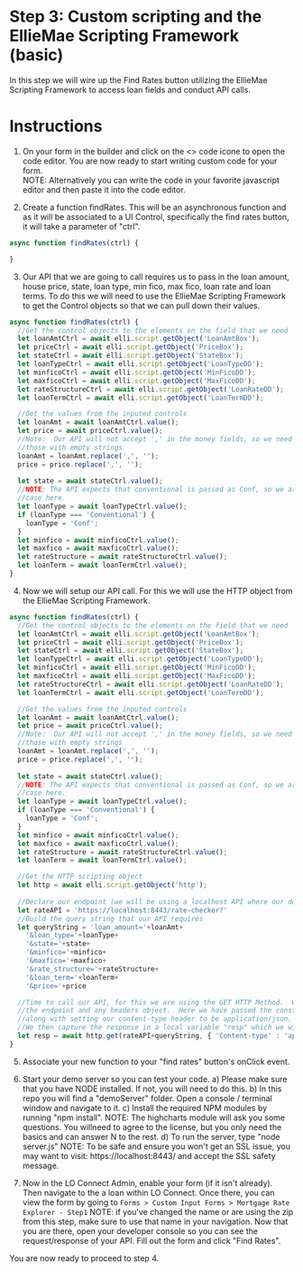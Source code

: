 # Step 3: Custom scripting and the EllieMae Scripting Framework (basic)
In this step we will wire up the Find Rates button utilizing the EllieMae Scripting Framework to access loan fields and conduct API calls.

# Instructions
1. On your form in the builder and click on the <> code icone to open the code editor.  You are now ready to start writing custom code for your form.  
NOTE: Alternatively you can write the code in your favorite javascript editor and then paste it into the code editor.


2. Create a function findRates.  This will be an asynchronous function and as it will be associated to a UI Control, specifically the find rates button, it will take a parameter of "ctrl".
```javascript
async function findRates(ctrl) { 

}
```

3. Our API that we are going to call requires us to pass in the loan amount, house price, state, loan type, min fico, max fico, loan rate and loan terms.  To do this we will need to use the EllieMae Scripting Framework to get the Control objects so that we can pull down their values. 

```javascript
async function findRates(ctrl) { 
  //Get the control objects to the elements on the field that we need
  let loanAmtCtrl = await elli.script.getObject('LoanAmtBox');
  let priceCtrl = await elli.script.getObject('PriceBox');
  let stateCtrl = await elli.script.getObject('StateBox');
  let loanTypeCtrl = await elli.script.getObject('LoanTypeDD');
  let minficoCtrl = await elli.script.getObject('MinFicoDD');
  let maxficoCtrl = await elli.script.getObject('MaxFicoDD');
  let rateStructureCtrl = await elli.script.getObject('LoanRateDD');
  let loanTermCtrl = await elli.script.getObject('LoanTermDD');

  //Get the values from the inputed controls  
  let loanAmt = await loanAmtCtrl.value();
  let price = await priceCtrl.value();
  //Note:  Our API will not accept ',' in the money fields, so we need to replace 
  //those with empty strings
  loanAmt = loanAmt.replace(',', '');
  price = price.replace(',', '');
  
  let state = await stateCtrl.value();
  //NOTE: The API expects that conventional is passed as Conf, so we are handling that
  //case here.
  let loanType = await loanTypeCtrl.value();
  if (loanType === 'Conventional') {
    loanType = 'Conf';
  }
  let minfico = await minficoCtrl.value();
  let maxfico = await maxficoCtrl.value();
  let rateStructure = await rateStructureCtrl.value();
  let loanTerm = await loanTermCtrl.value();
}
```

4. Now we will setup our API call.  For this we will use the HTTP object from the EllieMae Scripting Framework.
```javascript
async function findRates(ctrl) { 
  //Get the control objects to the elements on the field that we need
  let loanAmtCtrl = await elli.script.getObject('LoanAmtBox');
  let priceCtrl = await elli.script.getObject('PriceBox');
  let stateCtrl = await elli.script.getObject('StateBox');
  let loanTypeCtrl = await elli.script.getObject('LoanTypeDD');
  let minficoCtrl = await elli.script.getObject('MinFicoDD');
  let maxficoCtrl = await elli.script.getObject('MaxFicoDD');
  let rateStructureCtrl = await elli.script.getObject('LoanRateDD');
  let loanTermCtrl = await elli.script.getObject('LoanTermDD');

  //Get the values from the inputed controls  
  let loanAmt = await loanAmtCtrl.value();
  let price = await priceCtrl.value();
  //Note:  Our API will not accept ',' in the money fields, so we need to replace 
  //those with empty strings
  loanAmt = loanAmt.replace(',', '');
  price = price.replace(',', '');
  
  let state = await stateCtrl.value();
  //NOTE: The API expects that conventional is passed as Conf, so we are handling that
  //case here.
  let loanType = await loanTypeCtrl.value();
  if (loanType === 'Conventional') {
    loanType = 'Conf';
  }
  let minfico = await minficoCtrl.value();
  let maxfico = await maxficoCtrl.value();
  let rateStructure = await rateStructureCtrl.value();
  let loanTerm = await loanTermCtrl.value();

  //Get the HTTP scripting object  
  let http = await elli.script.getObject('http');
  
  //Declare our endpoint (we will be using a localhost API where our demoServer will be running)
  let rateAPI = 'https://localhost:8443/rate-checker?'
  //Build the query string that our API requires
  let queryString = 'loan_amount='+loanAmt+
    '&loan_type='+loanType+
    '&state='+state+
    '&minfico='+minfico+
    '&maxfico='+maxfico+
    '&rate_structure='+rateStructure+
    '&loan_term='+loanTerm+
    '&price='+price

  //Time to call our API, for this we are using the GET HTTP Method.  Which requires us to pass in 
  //the endpoint and any headers object.  Here we have passed the constructed API Endpoint + query params
  //along with setting our content-type header to be application/json.  
  //We then capture the response in a local variable "resp" which we will use later.
  let resp = await http.get(rateAPI+queryString, { 'Content-type' : 'application/json' });
}
```

5. Associate your new function to your "find rates" button's onClick event.

6. Start your demo server so you can test your code.
	a) Please make sure that you have NODE installed.  If not, you will need to do this.
	b) In this repo you will find a "demoServer" folder.  Open a console / terminal window and navigate to it.
	c) Install the required NPM modules by running "npm install".  NOTE:  The highcharts module will ask you some questions.  You willneed to agree to the license, but you only need the basics and can answer N to the rest.
	d) To run the server, type "node server.js"
NOTE: To be safe and ensure you won't get an SSL issue, you may want to visit: https://localhost:8443/ and accept the SSL safety message.

7. Now in the LO Connect Admin, enable your form (if it isn't already).  Then navigate to the a loan within LO Connect.  Once there, you can view the form by going to `Forms > Custom Input Forms > Mortgage Rate Explorer - Step1` NOTE: if you've changed the name or are using the zip from this step, make sure to use that name in your navigation.  Now that you are there, open your developer console so you can see the request/response of your API.  Fill out the form and click "Find Rates".


You are now ready to proceed to step 4.
